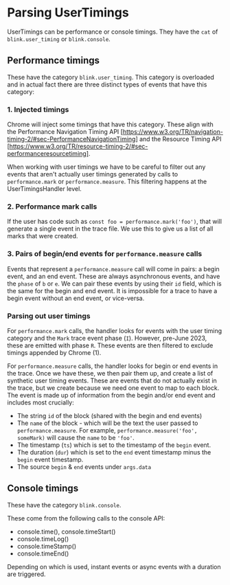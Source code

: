 # Parsing UserTimings

UserTimings can be performance or console timings. They have the `cat` of `blink.user_timing` or `blink.console`.

## Performance timings

These have the category `blink.user_timing`. This category is overloaded and in actual fact there are three distinct types of events that have this category:
### 1. Injected timings
Chrome will inject some timings that have this category. These align with the Performance Navigation Timing API [https://www.w3.org/TR/navigation-timing-2/#sec-PerformanceNavigationTiming] and the Resource Timing API [https://www.w3.org/TR/resource-timing-2/#sec-performanceresourcetiming].

When working with user timings we have to be careful to filter out any events that aren't actually user timings generated by calls to `performance.mark` or `performance.measure`. This filtering happens at the UserTimingsHandler level.

### 2. Performance mark calls
If the user has code such as `const foo = performance.mark('foo')`, that will generate a single event in the trace file. We use this to give us a list of all marks that were created.

### 3. Pairs of begin/end events for `performance.measure` calls

Events that represent a `performance.measure` call will come in pairs: a begin event, and an end event. These are always asynchronous events, and have the `phase` of `b` or `e`. We can pair these events by using their `id` field, which is the same for the begin and end event. It is impossible for a trace to have a begin event without an end event, or vice-versa.


### Parsing out user timings

For `performance.mark` calls, the handler looks for events with the user timing category and the `Mark` trace event phase (`I`). However, pre-June 2023, these are emitted with phase `R`. These events are then filtered to exclude timings appended by Chrome (1).

For `performance.measure` calls, the handler looks for begin or end events in the trace. Once we have these, we then pair them up, and create a list of synthetic user timing events. These are events that do not actually exist in the trace, but we create because we need one event to map to each block. The event is made up of information from the begin and/or end event and includes most crucially:

* The string `id` of the block (shared with the begin and end events)
* The `name` of the block - which will be the text the user passed to `performance.measure`. For example, `performance.measure('foo', someMark)` will cause the `name` to be `'foo'`.
* The timestamp (`ts`) which is set to the timestamp of the `begin` event.
* The duration (`dur`) which is set to the `end` event timestamp minus the `begin` event timestamp.
* The source `begin` & `end` events under `args.data`

## Console timings

These have the category `blink.console`.

These come from the following calls to the console API:

* console.time(), console.timeStart()
* console.timeLog()
* console.timeStamp()
* console.timeEnd()

Depending on which is used, instant events or async events with a duration are triggered.

